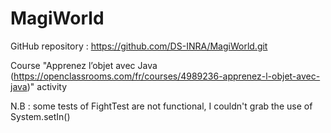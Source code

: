 # MagiWorld
GitHub repository : https://github.com/DS-INRA/MagiWorld.git

Course "Apprenez l’objet avec Java (https://openclassrooms.com/fr/courses/4989236-apprenez-l-objet-avec-java)" activity

N.B : some tests of FightTest are not functional, I couldn't grab the use of System.setIn()

